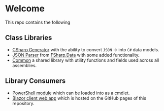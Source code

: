 # Welcome

This repo contains the following
## Class Libraries
* [CSharp Generator](https://github.com/inputfalken/TemplateFactory/tree/master/src/CSharpGenerator) with the ability to convert `JSON` -> into `C#` data models.
* [JSON Parser](https://github.com/inputfalken/JSON2Class/tree/master/src/JsonParser) from [FSharp.Data](https://www.nuget.org/packages/FSharp.Data) with some added functionality.
* [Common](https://github.com/inputfalken/JSON2Class/tree/master/src/Common) a shared library with utility functions and fields used across all assemblies.

## Library Consumers
* [PowerShell module](https://github.com/inputfalken/TemplateFactory/tree/master/src/PowerShellModule) which can be loaded into as a cmdlet.
* [Blazor client web app](https://github.com/inputfalken/TemplateFactory/tree/master/src/WebApplication) which is hosted on the GitHub pages of this repository.

